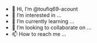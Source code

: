 - 👋 Hi, I’m @toufiq69-acount
- 👀 I’m interested in ...
- 🌱 I’m currently learning ...
- 💞️ I’m looking to collaborate on ...
- 📫 How to reach me ...

<!---
toufiq69-acount/toufiq69-acount is a ✨ special ✨ repository because its `README.md` (this file) appears on your GitHub profile.
You can click the Preview twitter link to take a look at your changes.
--->
